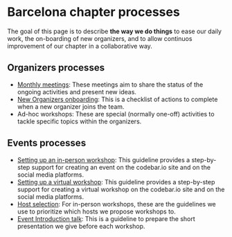 # Barcelona chapter processes

The goal of this page is to describe **the way we do things** to ease our daily work, the on-boarding of new organizers, and to allow continuos improvement of our chapter in a collaborative way.

## Organizers processes

* [Monthly meetings](org-monthly-meetings/org-monthly-meetings.md): These meetings aim to share the status of the ongoing activities and present new ideas.
* [New Organizers onboarding](onboarding-new-organizers/on-boarding-process.md): This is a checklist of actions to complete when a new organizer joins the team.
* Ad-hoc workshops: These are special (normally one-off) activities to tackle specific topics within the organizers.

## Events processes

* [Setting up an in-person workshop](workshops-preparation/preparing-a-workshop.md): This guideline provides a step-by-step support for creating an event on the codebar.io site and on the social media platforms.
* [Setting up a virtual workshop](workshops-preparation/preparing-a-virtual-workshop.md): This guideline provides a step-by-step support for creating a virtual workshop on the codebar.io site and on the social media platforms.
* [Host selection](host-selection/host-prioritization.md): For in-person workshops, these are the guidelines we use to prioritize which hosts we propose workshops to.
* [Event Introduction talk](workshops-preparation/script-presentation.md): This is a guideline to prepare the short presentation we give before each workshop.
